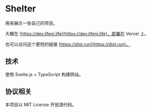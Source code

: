# Shelter

用来展示一些自己的项目。

大概在 [https://dev.lifeni.life](https://dev.lifeni.life)，部署在 Vercel 上。

也可以访问这个更短的链接 [https://dist.run](https://dist.run)。

## 技术

使用 Svelte.js + TypeScript 构建网站。

## 协议相关

本项目以 MIT License 开放源代码。
